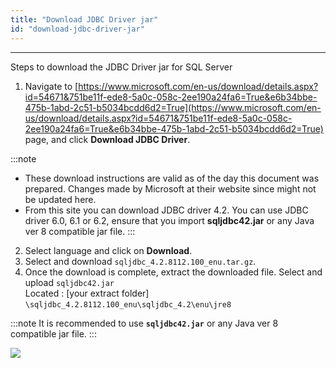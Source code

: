 ```yaml
---
title: "Download JDBC Driver jar"
id: "download-jdbc-driver-jar"
---
```

---
Steps to download the JDBC Driver jar for SQL Server

1. Navigate to [https://www.microsoft.com/en-us/download/details.aspx?id=54671&751be11f-ede8-5a0c-058c-2ee190a24fa6=True&e6b34bbe-475b-1abd-2c51-b5034bcdd6d2=True](https://www.microsoft.com/en-us/download/details.aspx?id=54671&751be11f-ede8-5a0c-058c-2ee190a24fa6=True&e6b34bbe-475b-1abd-2c51-b5034bcdd6d2=True) page, and click **Download JDBC Driver**. 

:::note
- These download instructions are valid as of the day this document was prepared. Changes made by Microsoft at their website since might not be updated here.
- From this site you can download JDBC driver 4.2. You can use JDBC driver 6.0, 6.1 or 6.2, ensure that you import **sqljdbc42.jar** or any Java ver 8 compatible jar file.
:::

2. Select language and click on **Download**.
3. Select and download `sqljdbc_4.2.8112.100_enu.tar.gz`.
4. Once the download is complete, extract the downloaded file. Select and upload `sqljdbc42.jar`   
    Located : [your extract folder] `\sqljdbc_4.2.8112.100_enu\sqljdbc_4.2\enu\jre8` 

:::note
It is recommended to use **`sqljdbc42.jar`** or any Java ver 8 compatible jar file. 
:::

[![](/learn/assets/jdbc_driver_step4.png)](/learn/assets/jdbc_driver_step4.png)
